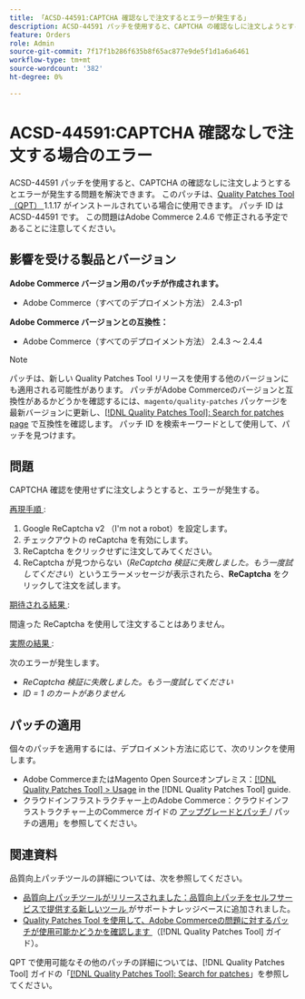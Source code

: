 ```yaml
---
title: 「ACSD-44591:CAPTCHA 確認なしで注文するとエラーが発生する」
description: ACSD-44591 パッチを使用すると、CAPTCHA の確認なしに注文しようとするとエラーが発生する問題を解決できます。
feature: Orders
role: Admin
source-git-commit: 7f17f1b286f635b8f65ac877e9de5f1d1a6a6461
workflow-type: tm+mt
source-wordcount: '382'
ht-degree: 0%

---
```


# ACSD-44591:CAPTCHA 確認なしで注文する場合のエラー

ACSD-44591 パッチを使用すると、CAPTCHA の確認なしに注文しようとするとエラーが発生する問題を解決できます。
このパッチは、[Quality Patches Tool （QPT） ](https://experienceleague.adobe.com/ja/docs/commerce-knowledge-base/kb/announcements/commerce-announcements/magento-quality-patches-released-new-tool-to-self-serve-quality-patches)1.1.17 がインストールされている場合に使用できます。 パッチ ID は ACSD-44591 です。 この問題はAdobe Commerce 2.4.6 で修正される予定であることに注意してください。

## 影響を受ける製品とバージョン

**Adobe Commerce バージョン用のパッチが作成されます。**

* Adobe Commerce（すべてのデプロイメント方法） 2.4.3-p1

**Adobe Commerce バージョンとの互換性：**

* Adobe Commerce（すべてのデプロイメント方法） 2.4.3 ～ 2.4.4

>[!NOTE]
>
>パッチは、新しい Quality Patches Tool リリースを使用する他のバージョンにも適用される可能性があります。 パッチがAdobe Commerceのバージョンと互換性があるかどうかを確認するには、`magento/quality-patches` パッケージを最新バージョンに更新し、[[!DNL Quality Patches Tool]: Search for patches page](https://experienceleague.adobe.com/ja/docs/commerce-knowledge-base/kb/announcements/commerce-announcements/magento-quality-patches-released-new-tool-to-self-serve-quality-patches) で互換性を確認します。 パッチ ID を検索キーワードとして使用して、パッチを見つけます。

## 問題

CAPTCHA 確認を使用せずに注文しようとすると、エラーが発生する。

<u> 再現手順 </u>:

1. Google ReCaptcha v2 （I&#39;m not a robot）を設定します。
1. チェックアウトの reCaptcha を有効にします。
1. ReCaptcha をクリックせずに注文してみてください。
1. ReCaptcha が見つからない（*ReCaptcha 検証に失敗しました。もう一度試してください*）というエラーメッセージが表示されたら、**ReCaptcha** をクリックして注文を試します。

<u> 期待される結果 </u>:

間違った ReCaptcha を使用して注文することはありません。

<u> 実際の結果 </u>:

次のエラーが発生します。

* *ReCaptcha 検証に失敗しました。もう一度試してください*
* *ID = 1 のカートがありません*

## パッチの適用

個々のパッチを適用するには、デプロイメント方法に応じて、次のリンクを使用します。

* Adobe CommerceまたはMagento Open Sourceオンプレミス：[[!DNL Quality Patches Tool] > Usage](/help/tools/quality-patches-tool/usage.md) in the [!DNL Quality Patches Tool] guide.
* クラウドインフラストラクチャー上のAdobe Commerce：クラウドインフラストラクチャー上のCommerce ガイドの [ アップグレードとパッチ ](https://experienceleague.adobe.com/docs/commerce-cloud-service/user-guide/develop/upgrade/apply-patches.html?lang=ja)/ パッチの適用」を参照してください。

## 関連資料

品質向上パッチツールの詳細については、次を参照してください。

* [ 品質向上パッチツールがリリースされました：品質向上パッチをセルフサービスで提供する新しいツール ](https://experienceleague.adobe.com/ja/docs/commerce-knowledge-base/kb/announcements/commerce-announcements/magento-quality-patches-released-new-tool-to-self-serve-quality-patches) がサポートナレッジベースに追加されました。
* [Quality Patches Tool を使用して、Adobe Commerceの問題に対するパッチが使用可能かどうかを確認します ](/help/tools/quality-patches-tool/patches-available-in-qpt/check-patch-for-magento-issue-with-magento-quality-patches.md) （[!DNL Quality Patches Tool] ガイド）。

QPT で使用可能なその他のパッチの詳細については、[!DNL Quality Patches Tool] ガイドの「[[!DNL Quality Patches Tool]: Search for patches](https://experienceleague.adobe.com/tools/commerce-quality-patches/index.html?lang=ja)」を参照してください。
